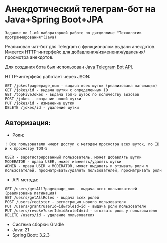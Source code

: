 # Анекдотический телеграм-бот на Java+Spring Boot+JPA
`Задание по 1-ой лабораторной работе по дисциплине "Технологии программирования"(Java)`

Реализован чат-бот для Telegram с функционалом выдачи анекдотов. Имеется HTTP-интерфейс для добавления/изменения/удаления/просмотра анекдотов.

Для создания бота был использован [Java Telegram Bot API](https://github.com/pengrad/java-telegram-bot-api/tree/master).

HTTP-интерфейс работает через JSON:
```
GET /jokes?page=page_num - выдача всех шуток (реализована пагинация)
GET /jokes/id - выдача шутки с определенным ID
GET /topFiveJokes - выдача топ-5 шуток по количеству вызовов
POST /jokes - создание новой шутки
PUT /jokes/id - изменение шутки
DELETE /jokes/id - удаление шутки
```

## **Авторизация:**

- Роли:
```
! Все пользователи имеют доступ к методам просмотра всех шуток, по ID и к просмотру ТОП-5

USER - зарегистрированный пользователь, может добавлять шутки
MODERATOR - права USER, может изменять/удалять шутки
ADMIN - права USER и MODERATOR, может выдавать и отзывать роли у пользователей, просматривать/удалять пользователей, просматривать роли
```
- API методы:
```
GET /users/getAll?page=page_num - выдача всех пользователей (реализована пагинация)
GET /uesrs/getAllRoles - выдача всех ролей
POST /users/register - регистрация нового пользователя
PUT /users/grant?userId=id&roleId=id - выдача роли пользователю
PUT /users/revoke?userId=id&roleId=id - отозвать роль у пользователя
DELETE /users/id - удаление пользователя
```
- Система сборки: Gradle
- Java: 21
- Spring Boot: 3.2.3
